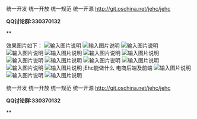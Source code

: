
统一开发 统一开放 统一规范 统一开源
http://git.oschina.net/jehc/jehc

 **QQ讨论群:330370132** 

 **

效果图片如下：
![输入图片说明](https://gitee.com/uploads/images/2017/1017/112845_b21ad51e_1341290.png "首页.png")
![输入图片说明](https://gitee.com/uploads/images/2017/1017/112859_68b0ff42_1341290.png "在线设计.png")
![输入图片说明](https://gitee.com/uploads/images/2017/1017/112912_40e49904_1341290.png "用户管理.png")
![输入图片说明](https://gitee.com/uploads/images/2017/1017/112922_aa0a3d0c_1341290.png "用户管理编辑.png")
![输入图片说明](https://gitee.com/uploads/images/2017/1017/112931_444ecbbb_1341290.png "组织机构.png")
![输入图片说明](https://gitee.com/uploads/images/2017/1017/112940_903e88d8_1341290.png "角色权限导入资源.png")
![输入图片说明](https://gitee.com/uploads/images/2017/1017/112949_4e03fa4f_1341290.png "角色权限导入用户.png")
![输入图片说明](https://gitee.com/uploads/images/2017/1017/112959_221a4bee_1341290.png "公告.png")
![输入图片说明](https://gitee.com/uploads/images/2017/1017/113008_d7f99613_1341290.png "公告新增.png")
![输入图片说明](https://gitee.com/uploads/images/2017/1017/113018_f0b7a7a3_1341290.png "工作日志新增.png")
![输入图片说明](https://gitee.com/uploads/images/2017/1017/113025_28e508bd_1341290.png "工作日志详情.png")
![输入图片说明](https://gitee.com/uploads/images/2017/1017/113046_56efde75_1341290.png "工作日志.png")
![输入图片说明](https://gitee.com/uploads/images/2017/1017/113102_e7d5257f_1341290.png "全文检索.png")
jEhc能做什么
电商后端及前端
![输入图片说明](https://git.oschina.net/uploads/images/2017/0915/105818_6f945e30_1341290.png "购物车.png")
![输入图片说明](https://git.oschina.net/uploads/images/2017/0915/105807_fa759437_1341290.png "订单中心.png")
![输入图片说明](https://git.oschina.net/uploads/images/2017/0915/105829_31fecdf0_1341290.png "订单中心-支付.png")

统一开发 统一开放 统一规范 统一开源
http://git.oschina.net/jehc/jehc

 **QQ讨论群:330370132** 

 **